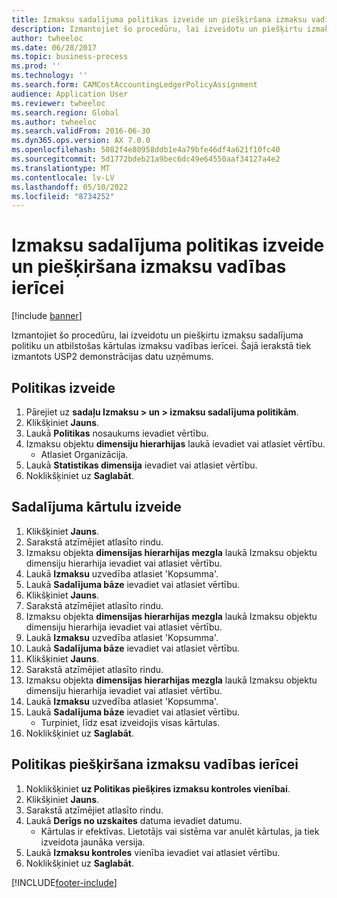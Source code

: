 ```yaml
---
title: Izmaksu sadalījuma politikas izveide un piešķiršana izmaksu vadības ierīcei
description: Izmantojiet šo procedūru, lai izveidotu un piešķirtu izmaksu sadalījuma politiku un atbilstošas kārtulas izmaksu vadības ierīcei.
author: twheeloc
ms.date: 06/28/2017
ms.topic: business-process
ms.prod: ''
ms.technology: ''
ms.search.form: CAMCostAccountingLedgerPolicyAssignment
audience: Application User
ms.reviewer: twheeloc
ms.search.region: Global
ms.author: twheeloc
ms.search.validFrom: 2016-06-30
ms.dyn365.ops.version: AX 7.0.0
ms.openlocfilehash: 5082f4e80958ddb1e4a79bfe46df4a621f10fc40
ms.sourcegitcommit: 5d1772bdeb21a9bec6dc49e64550aaf34127a4e2
ms.translationtype: MT
ms.contentlocale: lv-LV
ms.lasthandoff: 05/10/2022
ms.locfileid: "8734252"
---
```

# <a name="create-and-assign-a-cost-allocation-policy-to-a-cost-control-unit"></a>Izmaksu sadalījuma politikas izveide un piešķiršana izmaksu vadības ierīcei

[!include [banner](../../includes/banner.md)]

Izmantojiet šo procedūru, lai izveidotu un piešķirtu izmaksu sadalījuma politiku un atbilstošas kārtulas izmaksu vadības ierīcei. Šajā ierakstā tiek izmantots USP2 demonstrācijas datu uzņēmums.


## <a name="create-a-policy"></a>Politikas izveide
1. Pārejiet uz **sadaļu Izmaksu > un > izmaksu sadalījuma politikām**.
2. Klikšķiniet **Jauns**.
3. Laukā **Politikas** nosaukums ievadiet vērtību.
4. Izmaksu objektu **dimensiju hierarhijas** laukā ievadiet vai atlasiet vērtību.
    * Atlasiet Organizācija.  
5. Laukā **Statistikas dimensija** ievadiet vai atlasiet vērtību.
6. Noklikšķiniet uz **Saglabāt**.

## <a name="create-allocation-rules"></a>Sadalījuma kārtulu izveide
1. Klikšķiniet **Jauns**.
2. Sarakstā atzīmējiet atlasīto rindu.
3. Izmaksu objekta **dimensijas hierarhijas mezgla** laukā Izmaksu objektu dimensiju hierarhija ievadiet vai atlasiet vērtību.
4. Laukā **Izmaksu** uzvedība atlasiet 'Kopsumma'.
5. Laukā **Sadalījuma bāze** ievadiet vai atlasiet vērtību.
6. Klikšķiniet **Jauns**.
7. Sarakstā atzīmējiet atlasīto rindu.
8. Izmaksu objekta **dimensijas hierarhijas mezgla** laukā Izmaksu objektu dimensiju hierarhija ievadiet vai atlasiet vērtību.
9. Laukā **Izmaksu** uzvedība atlasiet 'Kopsumma'.
10. Laukā **Sadalījuma bāze** ievadiet vai atlasiet vērtību.
11. Klikšķiniet **Jauns**.
12. Sarakstā atzīmējiet atlasīto rindu.
13. Izmaksu objekta **dimensijas hierarhijas mezgla** laukā Izmaksu objektu dimensiju hierarhija ievadiet vai atlasiet vērtību.
14. Laukā **Izmaksu** uzvedība atlasiet 'Kopsumma'.
15. Laukā **Sadalījuma bāze** ievadiet vai atlasiet vērtību.
    * Turpiniet, līdz esat izveidojis visas kārtulas.  
16. Noklikšķiniet uz **Saglabāt**.

## <a name="assign-the-policy-to-a-cost-control-unit"></a>Politikas piešķiršana izmaksu vadības ierīcei
1. Noklikšķiniet **uz Politikas piešķires izmaksu kontroles vienībai**.
2. Klikšķiniet **Jauns**.
3. Sarakstā atzīmējiet atlasīto rindu.
4. Laukā **Derīgs no uzskaites** datuma ievadiet datumu.
    * Kārtulas ir efektīvas. Lietotājs vai sistēma var anulēt kārtulas, ja tiek izveidota jaunāka versija.  
5. Laukā **Izmaksu kontroles** vienība ievadiet vai atlasiet vērtību.
6. Noklikšķiniet uz **Saglabāt**.



[!INCLUDE[footer-include](../../../includes/footer-banner.md)]
